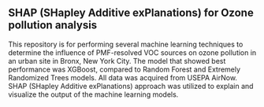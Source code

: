 ## SHAP (SHapley Additive exPlanations) for Ozone pollution analysis 
This repository is for performing several machine learning techniques to determine the influence of PMF-resolved VOC sources on ozone pollution in an urban site in Bronx, New York City. The model that showed best performance was XGBoost, compared to Random Forest and Extremely Randomized Trees models. All data was acquired from USEPA AirNow. SHAP (SHapley Additive exPlanations) approach was utilized to explain and visualize the output of the machine learning models. 
